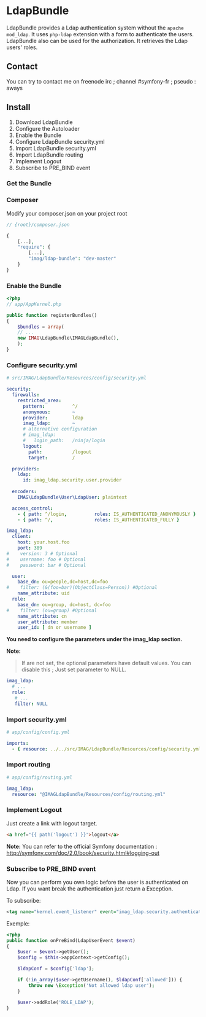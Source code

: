 # LdapBundle

LdapBundle provides a Ldap authentication system without the `apache mod_ldap`. It uses `php-ldap` extension with a form to authenticate the users. LdapBundle also can be used for the authorization. It retrieves the  Ldap users' roles.

## Contact

You can try to contact me on freenode irc ; channel #symfony-fr ; pseudo : aways

## Install

1. Download LdapBundle
2. Configure the Autoloader
3. Enable the Bundle
4. Configure LdapBundle security.yml
6. Import LdapBundle security.yml
7. Import LdapBundle routing
8. Implement Logout
9. Subscribe to PRE_BIND event

### Get the Bundle

### Composer
Modify your composer.json on your project root

``` php
// {root}/composer.json

{
    [...],
    "require": {
        [...],
        "imag/ldap-bundle": "dev-master"
    }
}
```

### Enable the Bundle

``` php
<?php
// app/AppKernel.php

public function registerBundles()
{
    $bundles = array(
    // ...
    new IMAG\LdapBundle\IMAGLdapBundle(),
    );
}
```

### Configure security.yml

``` yaml
# src/IMAG/LdapBundle/Resources/config/security.yml

security:
  firewalls:
    restricted_area:
      pattern:          ^/
      anonymous:        ~
      provider:         ldap
      imag_ldap:        ~
      # alternative configuration
      # imag_ldap:
      #   login_path:   /ninja/login
      logout:
        path:           /logout
        target:         /

  providers:
    ldap:
      id: imag_ldap.security.user.provider
                
  encoders:
    IMAG\LdapBundle\User\LdapUser: plaintext

  access_control:
    - { path: ^/login,          roles: IS_AUTHENTICATED_ANONYMOUSLY }
    - { path: ^/,               roles: IS_AUTHENTICATED_FULLY }

imag_ldap:
  client:
    host: your.host.foo
    port: 389
#    version: 3 # Optional
#    username: foo # Optional
#    password: bar # Optional

  user:
    base_dn: ou=people,dc=host,dc=foo
#    filter: (&(foo=bar)(ObjectClass=Person)) #Optional
    name_attribute: uid
  role:
    base_dn: ou=group, dc=host, dc=foo
#    filter: (ou=group) #Optional
    name_attribute: cn
    user_attribute: member
    user_id: [ dn or username ]
```

**You need to configure the parameters under the imag_ldap section.**

**Note:**

> If are not set, the optional parameters have default values.
> You can disable this ; Just set parameter to NULL.

``` yaml
imag_ldap:
  # ...
  role:
   # ...
   filter: NULL
```

### Import security.yml

``` yaml
# app/config/config.yml

imports:
  - { resource: ../../src/IMAG/LdapBundle/Resources/config/security.yml }
```

### Import routing

``` yaml
# app/config/routing.yml

imag_ldap:
  resource: "@IMAGLdapBundle/Resources/config/routing.yml"
```

### Implement Logout

Just create a link with logout target.

``` html
<a href="{{ path('logout') }}">logout</a>
```

**Note:**
You can refer to the official Symfony documentation :
http://symfony.com/doc/2.0/book/security.html#logging-out

### Subscribe to PRE_BIND event

Now you can perform you own logic before the user is authenticated on Ldap.
If you want break the authentication just return a Exception.

To subscribe:
``` xml
<tag name="kernel.event_listener" event="imag_ldap.security.authentication.pre_bind" method="onPreBind" />
```

Exemple:
``` php
<?php
public function onPreBind(LdapUserEvent $event)
{
    $user = $event->getUser();
    $config = $this->appContext->getConfig();

    $ldapConf = $config['ldap'];

    if (!in_array($user->getUsername(), $ldapConf['allowed'])) {
        throw new \Exception('Not allowed ldap user');
    }

    $user->addRole('ROLE_LDAP');
}
```
